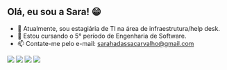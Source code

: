 ## Olá, eu sou a Sara! 😁

- 🔭 Atualmente, sou estagiária de TI na área de infraestrutura/help desk.
- 🌱 Estou cursando o 5° período de Engenharia de Software.
- 📫 Contate-me pelo e-mail: sarahadassacarvalho@gmail.com

<div>
  <a href="https://www.instagram.com/sarahadassa_/" target="_blank"><img src="https://img.shields.io/badge/-Instagram-%23E4405F?style=for-the-badge&logo=instagram&logoColor=white" target="_blank"></a>
 <a href="https://discord.com/users/sarahadassa_/" target="_blank"><img src="https://img.shields.io/badge/Discord-7289DA?style=for-the-badge&logo=discord&logoColor=white" target="_blank"></a> 
  <a href = "mailto:sarahadassacarvalho@gmail.com"><img src="https://img.shields.io/badge/-Gmail-%23333?style=for-the-badge&logo=gmail&logoColor=white" target="_blank"></a>
  <a href="https://www.linkedin.com/in/sara-carvalho-19b01a1ab/" target="_blank"><img src="https://img.shields.io/badge/-LinkedIn-%230077B5?style=for-the-badge&logo=linkedin&logoColor=white" target="_blank"></a> 
</div>

